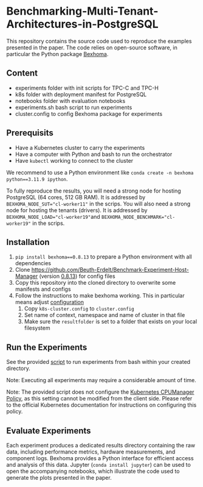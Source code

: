 # Benchmarking-Multi-Tenant-Architectures-in-PostgreSQL

This repository contains the source code used to reproduce the examples presented in the paper.
The code relies on open-source software, in particular the Python package [Bexhoma](https://github.com/Beuth-Erdelt/Benchmark-Experiment-Host-Manager).

## Content

* experiments folder with init scripts for TPC-C and TPC-H
* k8s folder with deployment manifest for PostgreSQL
* notebooks folder with evaluation notebooks
* experiments.sh bash script to run experiments
* cluster.config to config Bexhoma package for experiments


## Prerequisits

* Have a Kubernetes cluster to carry the experiments
* Have a computer with Python and bash to run the orchestrator
* Have `kubectl` working to connect to the cluster

We recommend to use a Python environment like `conda create -n bexhoma python==3.11.9 ipython`.

To fully reproduce the results, you will need a strong node for hosting PostgreSQL (64 cores, 512 GB RAM).
It is addressed by `BEXHOMA_NODE_SUT="cl-worker11"` in the scrips.
You will also need a strong node for hosting the tenants (drivers).
It is addressed by `BEXHOMA_NODE_LOAD="cl-worker19"`and `BEXHOMA_NODE_BENCHMARK="cl-worker19"` in the scrips.

## Installation

1. `pip install bexhoma==0.8.13` to prepare a Python environment with all dependencies
1. Clone https://github.com/Beuth-Erdelt/Benchmark-Experiment-Host-Manager (version [0.8.13](https://github.com/Beuth-Erdelt/Benchmark-Experiment-Host-Manager/releases/tag/v0.8.13)) for config files
1. Copy this repository into the cloned directory to overwrite some manifests and configs
1. Follow the instructions to make bexhoma working. This in particular means adjust [configuration](https://bexhoma.readthedocs.io/en/latest/Config.html)
    1. Copy `k8s-cluster.config` to `cluster.config`
    1. Set name of context, namespace and name of cluster in that file
    1. Make sure the `resultfolder` is set to a folder that exists on your local filesystem

## Run the Experiments

See the provided [script](experiments.sh) to run experiments from bash within your created directory.

Note: Executing all experiments may require a considerable amount of time.

Note: The provided script does not configure the [Kubernetes CPUManager Policy](https://kubernetes.io/blog/2024/08/22/cpumanager-static-policy-distributed-cpu-across-cores/), as this setting cannot be modified from the client side.
Please refer to the official Kubernetes documentation for instructions on configuring this policy.

## Evaluate Experiments

Each experiment produces a dedicated results directory containing the raw data, including performance metrics, hardware measurements, and component logs.
Bexhoma provides a Python interface for efficient access and analysis of this data.
Jupyter (`conda install jupyter`) can be used to open the accompanying notebooks, which illustrate the code used to generate the plots presented in the paper.

